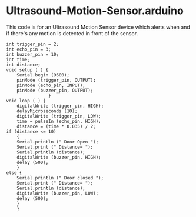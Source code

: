 # Ultrasound-Motion-Sensor.arduino
This code is for an Ultrasound Motion Sensor device which alerts when and if there's any motion is detected in front of the sensor.

    int trigger_pin = 2;  
    int echo_pin = 3;
    int buzzer_pin = 10;
    int time;
    int distance;
    void setup ( ) {
        Serial.begin (9600);
        pinMode (trigger_pin, OUTPUT);
        pinMode (echo_pin, INPUT);
        pinMode (buzzer_pin, OUTPUT);
                    }
    void loop ( ) {
        digitalWrite (trigger_pin, HIGH);
        delayMicroseconds (10);
        digitalWrite (trigger_pin, LOW);
        time = pulseIn (echo_pin, HIGH);
        distance = (time * 0.035) / 2;
    if (distance <= 10)
        {
        Serial.println (" Door Open ");
        Serial.print (" Distance= ");
        Serial.println (distance);
        digitalWrite (buzzer_pin, HIGH);
        delay (500);
        }
    else {
        Serial.println (" Door closed ");
        Serial.print (" Distance= ");
        Serial.println (distance);
        digitalWrite (buzzer_pin, LOW);
        delay (500);
        }
        }﻿
